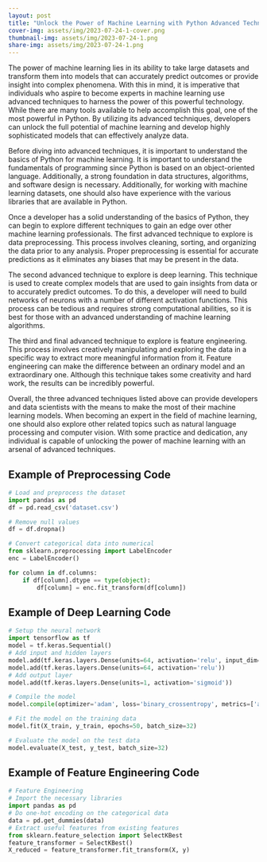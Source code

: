 ```yaml
---
layout: post
title: "Unlock the Power of Machine Learning with Python Advanced Techniques"
cover-img: assets/img/2023-07-24-1-cover.png
thumbnail-img: assets/img/2023-07-24-1.png
share-img: assets/img/2023-07-24-1.png
---
```





The power of machine learning lies in its ability to take large datasets and transform them into models that can accurately predict outcomes or provide insight into complex phenomena. With this in mind, it is imperative that individuals who aspire to become experts in machine learning use advanced techniques to harness the power of this powerful technology. While there are many tools available to help accomplish this goal, one of the most powerful in Python. By utilizing its advanced techniques, developers can unlock the full potential of machine learning and develop highly sophisticated models that can effectively analyze data.

Before diving into advanced techniques, it is important to understand the basics of Python for machine learning. It is important to understand the fundamentals of programming since Python is based on an object-oriented language. Additionally, a strong foundation in data structures, algorithms, and software design is necessary. Additionally, for working with machine learning datasets, one should also have experience with the various libraries that are available in Python.

Once a developer has a solid understanding of the basics of Python, they can begin to explore different techniques to gain an edge over other machine learning professionals. The first advanced technique to explore is data preprocessing. This process involves cleaning, sorting, and organizing the data prior to any analysis. Proper preprocessing is essential for accurate predictions as it eliminates any biases that may be present in the data.

The second advanced technique to explore is deep learning. This technique is used to create complex models that are used to gain insights from data or to accurately predict outcomes. To do this, a developer will need to build networks of neurons with a number of different activation functions. This process can be tedious and requires strong computational abilities, so it is best for those with an advanced understanding of machine learning algorithms.

The third and final advanced technique to explore is feature engineering. This process involves creatively manipulating and exploring the data in a specific way to extract more meaningful information from it. Feature engineering can make the difference between an ordinary model and an extraordinary one. Although this technique takes some creativity and hard work, the results can be incredibly powerful.

Overall, the three advanced techniques listed above can provide developers and data scientists with the means to make the most of their machine learning models. When becoming an expert in the field of machine learning, one should also explore other related topics such as natural language processing and computer vision. With some practice and dedication, any individual is capable of unlocking the power of machine learning with an arsenal of advanced techniques.

## Example of Preprocessing Code

```python
# Load and preprocess the dataset
import pandas as pd
df = pd.read_csv('dataset.csv')

# Remove null values
df = df.dropna()

# Convert categorical data into numerical
from sklearn.preprocessing import LabelEncoder
enc = LabelEncoder() 

for column in df.columns:
    if df[column].dtype == type(object):
        df[column] = enc.fit_transform(df[column]) 
```

## Example of Deep Learning Code

```python
# Setup the neural network
import tensorflow as tf
model = tf.keras.Sequential()
# Add input and hidden layers
model.add(tf.keras.layers.Dense(units=64, activation='relu', input_dim=X_train.shape[1]))
model.add(tf.keras.layers.Dense(units=64, activation='relu'))
# Add output layer
model.add(tf.keras.layers.Dense(units=1, activation='sigmoid'))

# Compile the model
model.compile(optimizer='adam', loss='binary_crossentropy', metrics=['accuracy'])

# Fit the model on the training data
model.fit(X_train, y_train, epochs=50, batch_size=32)

# Evaluate the model on the test data
model.evaluate(X_test, y_test, batch_size=32)

 ```

## Example of Feature Engineering Code
```python
# Feature Engineering
# Import the necessary libraries
import pandas as pd
# Do one-hot encoding on the categorical data
data = pd.get_dummies(data)
# Extract useful features from existing features
from sklearn.feature_selection import SelectKBest
feature_transformer = SelectKBest()
X_reduced = feature_transformer.fit_transform(X, y)
```
